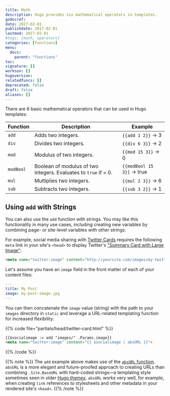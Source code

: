 ```yaml
---
title: Math
description: Hugo provides six mathematical operators in templates.
godocref:
date: 2017-02-01
publishdate: 2017-02-01
lastmod: 2017-02-01
#tags: [math, operators]
categories: [functions]
menu:
  docs:
    parent: "functions"
toc:
signature: []
workson: []
hugoversion:
relatedfuncs: []
deprecated: false
draft: false
aliases: []
---
```


There are 6 basic mathematical operators that can be used in Hugo templates:

| Function | Description              | Example                       |
| -------- | ------------------------ | ----------------------------- |
| `add`    | Adds two integers.       | `{{add 1 2}}` &rarr; 3        |
| `div`    | Divides two integers.    | `{{div 6 3}}` &rarr; 2        |
| `mod`    | Modulus of two integers. | `{{mod 15 3}}` &rarr; 0       |
| `modBool`| Boolean of modulus of two integers. Evaluates to `true` if = 0. | `{{modBool 15 3}}` &rarr; true |
| `mul`    | Multiplies two integers. | `{{mul 2 3}}` &rarr; 6        |
| `sub`    | Subtracts two integers.  | `{{sub 3 2}}` &rarr; 1        |

## Using `add` with Strings

You can also use the `add` function with strings. You may like this functionality in many use cases, including creating new variables by combining page- or site-level variables with other strings.

For example, social media sharing with [Twitter Cards][cards] requires the following `meta` link in your site's `<head>` to display Twitter's ["Summary Card with Large Image"][twtsummary]:

```html
<meta name="twitter:image" content="http://yoursite.com/images/my-twitter-image.jpg">
```

Let's assume you have an `image` field in the front matter of each of your content files:

```yaml
---
title: My Post
image: my-post-image.jpg
---
```

You can then concatenate the `image` value (string) with the path to your `images` directory in `static` and leverage a URL-related templating function for increased flexibility:

{{% code file="partials/head/twitter-card.html" %}}
```html
{{$socialimage := add "images/" .Params.image}}
<meta name="twitter:image" content="{{ $socialimage | absURL }}">
```
{{% /code %}}

{{% note %}}
The `add` example above makes use of the [`absURL` function](/functions/absurl/). `absURL` is a more elegant and future-proofed approach to creating URLs than combining `.Site.BaseURL` with hard-coded strings&mdash;a templating style sometimes seen in older [Hugo themes](/themes). `absURL` works very well, for example, when creating `link` references to stylesheets and other metadata in your rendered site's `<head>`.
{{% /note %}}

[cards]: https://dev.twitter.com/cards/overview
[twtsummary]: https://dev.twitter.com/cards/types/summary-large-image